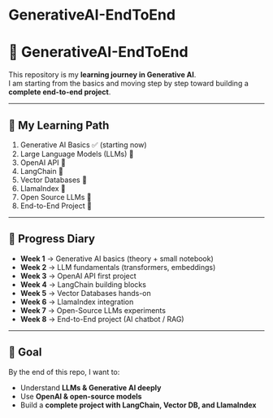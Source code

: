 # GenerativeAI-EndToEnd
# 🚀 GenerativeAI-EndToEnd

This repository is my **learning journey in Generative AI**.  
I am starting from the basics and moving step by step toward building a **complete end-to-end project**.

---

## 📖 My Learning Path
1. Generative AI Basics ✅ (starting now)
2. Large Language Models (LLMs) 🔄
3. OpenAI API 🔄
4. LangChain 🔄
5. Vector Databases 🔄
6. LlamaIndex 🔄
7. Open Source LLMs 🔄
8. End-to-End Project 🔄

---

## 📝 Progress Diary
- **Week 1** → Generative AI basics (theory + small notebook)
- **Week 2** → LLM fundamentals (transformers, embeddings)
- **Week 3** → OpenAI API first project
- **Week 4** → LangChain building blocks
- **Week 5** → Vector Databases hands-on
- **Week 6** → LlamaIndex integration
- **Week 7** → Open-Source LLMs experiments
- **Week 8** → End-to-End project (AI chatbot / RAG)

---

## 📌 Goal
By the end of this repo, I want to:  
- Understand **LLMs & Generative AI deeply**  
- Use **OpenAI & open-source models**  
- Build a **complete project with LangChain, Vector DB, and LlamaIndex**
